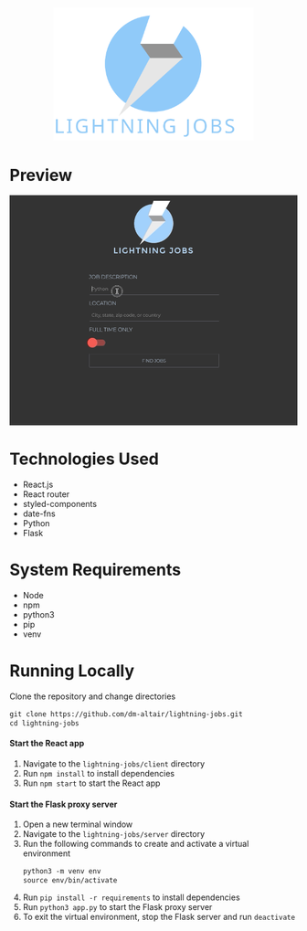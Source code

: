 <p align="center">
<img src="./preview/main_logo.svg" width="350"/>
</p>

# Preview

<img src="./preview/demo.gif" width="600">

# Technologies Used 

* React.js
* React router
* styled-components
* date-fns
* Python
* Flask

# System Requirements
* Node
* npm
* python3
* pip
* venv


# Running Locally

Clone the repository and change directories
  ```
  git clone https://github.com/dm-altair/lightning-jobs.git
  cd lightning-jobs
  ```


#### Start the React app


1. Navigate to the `lightning-jobs/client` directory
1. Run `npm install` to install dependencies
1. Run `npm start` to start the React app

#### Start the Flask proxy server
1. Open a new terminal window
1. Navigate to the `lightning-jobs/server` directory
1. Run the following commands to create and activate a virtual environment
   ```
   python3 -m venv env
   source env/bin/activate
   ```
1. Run `pip install -r requirements` to install dependencies   
1. Run `python3 app.py` to start the Flask proxy server
1. To exit the virtual environment, stop the Flask server and run `deactivate` 
